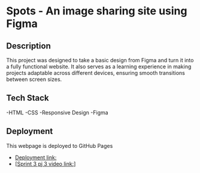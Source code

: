 # Spots - An image sharing site using Figma


## Description

This project was designed to take a basic design from Figma and turn it into a fully functional website. It also serves as a learning experience in making projects adaptable across different devices, ensuring smooth transitions between screen sizes.


## Tech Stack

-HTML
-CSS
-Responsive Design
-Figma

## Deployment

This webpage is deployed to GitHub Pages 

- [Deployment link:](https://melynda27.github.io/se_project_spots/)
- [\[Sprint 3 pj 3 video link:\]](https://drive.google.com/file/d/1cF_FZOE3EpQCkuy60vV8RptRj33069gh/view?usp=sharing)
